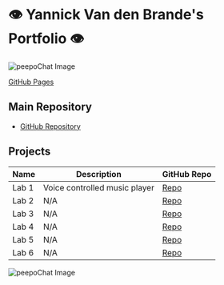 # 👁️ Yannick Van den Brande's Portfolio 👁️

![peepoChat Image](https://cdn.7tv.app/emote/63438a743d1bc89e0ff9e400/4x.webp)

[GitHub Pages](https://nanioy.github.io/)


## Main Repository
- [GitHub Repository](https://github.com/NANIOY/DEV5-lab-portfolio)

## Projects

| **Name**        | **Description**                                | **GitHub Repo** |
|-----------------|-----------------------------------------------|-----------------|
| Lab 1           | Voice controlled music player                | [Repo](https://github.com/Nvnchi/lab1) |
| Lab 2           | N/A                     | [Repo](#)        |
| Lab 3           | N/A                     | [Repo](#)        |
| Lab 4           | N/A                     | [Repo](#)        |
| Lab 5           | N/A                     | [Repo](#)        |
| Lab 6           | N/A                     | [Repo](#)        |

![peepoChat Image](https://cdn.7tv.app/emote/62ec1cfdd2e11183867d8c3b/4x.webp)
